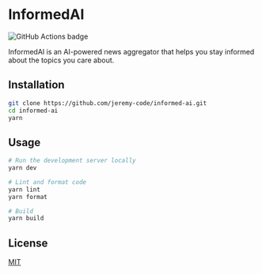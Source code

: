 # InformedAI

![GitHub Actions badge](https://github.com/jeremy-code/informed-ai/actions/workflows/ci.yml/badge.svg)

InformedAI is an AI-powered news aggregator that helps you stay informed about the topics you care about.

## Installation

```bash
git clone https://github.com/jeremy-code/informed-ai.git
cd informed-ai
yarn
```

## Usage

```bash
# Run the development server locally
yarn dev

# Lint and format code
yarn lint
yarn format

# Build
yarn build
```

## License

[MIT](https://choosealicense.com/licenses/mit)
